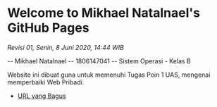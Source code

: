# Welcome to Mikhael Natalnael's GitHub Pages
*Revisi 01, Senin, 8 Juni 2020, 14:44 WIB*

-- Mikhael Natalnael 
-- 1806147041
-- Sistem Operasi - Kelas B

Website ini dibuat guna untuk memenuhi Tugas Poin 1 UAS, mengenai memperbaiki Web Pribadi. 

* [URL yang Bagus](URLs/)
